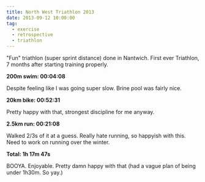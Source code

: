 ```yaml
---
title: North West Triathlon 2013
date: 2013-09-12 10:00:00
tag:
  - exercise
  - retrospective
  - triathlon
---
```


"Fun" triathlon (super sprint distance) done in Nantwich. First ever Triathlon, 7 months after starting training properly.

**200m swim: 00:04:08**

Despite feeling like I was going super slow. Brine pool was fairly nice.

**20km bike: 00:52:31**

Pretty happy with that, strongest discipline for me anyway.

**2.5km run: 00:21:08**

Walked 2/3s of it at a guess. Really hate running, so happyish with this. Need to work on running over the winter.

**Total: 1h 17m 47s**

BOOYA. Enjoyable. Pretty damn happy with that (had a vague plan of being under 1h30m. So yay.)
